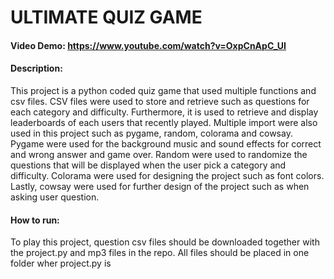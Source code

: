 # ULTIMATE QUIZ GAME

#### Video Demo: https://www.youtube.com/watch?v=OxpCnApC_UI

#### Description:

This project is a python coded quiz game that used multiple functions and csv files. CSV files were used to store and retrieve such as questions for each category and difficulty. Furthermore, it is used to retrieve and display leaderboards of each users that recently played. Multiple import were also used in this project such as pygame, random, colorama and cowsay. Pygame were used for the background music and sound effects for correct and wrong answer and game over. Random were used to randomize the questions that will be displayed when the user pick a category and difficulty. Colorama were used for designing the project such as font colors. Lastly, cowsay were used for further design of the project such as when asking user question.

#### How to run:
To play this project, question csv files should be downloaded together with the project.py and mp3 files in the repo. All files should be placed in one folder wher project.py is

####
